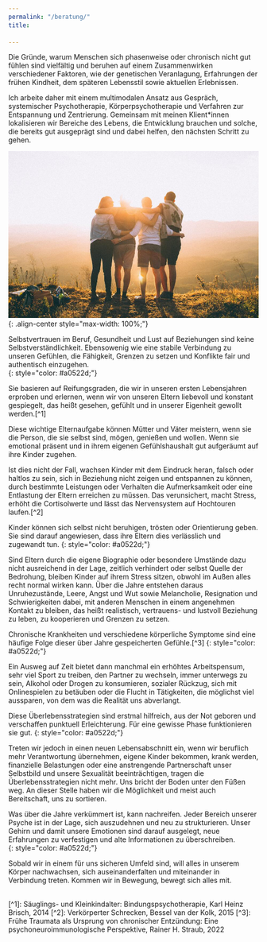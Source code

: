 ```yaml
---
permalink: "/beratung/"
title: 

---
```

Die Gründe, warum Menschen sich phasenweise oder chronisch nicht gut fühlen sind vielfältig und beruhen auf einem Zusammenwirken verschiedener Faktoren, wie der genetischen Veranlagung, Erfahrungen der frühen Kindheit, dem späteren Lebensstil sowie aktuellen Erlebnissen.

Ich arbeite daher mit einem multimodalen Ansatz aus Gespräch, systemischer Psychotherapie, Körperpsychotherapie und Verfahren zur Entspannung und Zentrierung. Gemeinsam mit meinen Klient*innen lokalisieren wir Bereiche des Lebens, die Entwicklung brauchen und solche, die bereits gut ausgeprägt sind und dabei helfen, den nächsten Schritt zu gehen.

![Freunde](/assets/images/Beratung_Freunde_klein.jpg){: .align-center style="max-width: 100%;"}

Selbstvertrauen im Beruf, Gesundheit und Lust auf Beziehungen sind keine Selbstverständlichkeit. Ebensowenig wie eine stabile Verbindung zu unseren Gefühlen, die Fähigkeit, Grenzen zu setzen und Konflikte fair und authentisch einzugehen.  
{: style="color: #a0522d;"}

Sie basieren auf Reifungsgraden, die wir in unseren ersten Lebensjahren erproben und erlernen, wenn wir von unseren Eltern liebevoll und konstant gespiegelt, das heißt gesehen, gefühlt und in unserer Eigenheit gewollt werden.[^1]

Diese wichtige Elternaufgabe können Mütter und Väter meistern, wenn sie die Person, die sie selbst sind, mögen, genießen und wollen. Wenn sie emotional präsent und in ihrem eigenen Gefühlshaushalt gut aufgeräumt auf ihre Kinder zugehen.

Ist dies nicht der Fall, wachsen Kinder mit dem Eindruck heran, falsch oder haltlos zu sein, sich in Beziehung nicht zeigen und entspannen zu können, durch bestimmte Leistungen oder Verhalten die Aufmerksamkeit oder eine Entlastung der Eltern erreichen zu müssen. Das verunsichert, macht Stress, erhöht die Cortisolwerte und lässt das Nervensystem auf Hochtouren laufen.[^2]

Kinder können sich selbst nicht beruhigen, trösten oder Orientierung geben. Sie sind darauf angewiesen, dass ihre Eltern dies verlässlich und zugewandt tun.
{: style="color: #a0522d;"}

Sind Eltern durch die eigene Biographie oder besondere Umstände dazu nicht ausreichend in der Lage, zeitlich verhindert oder selbst Quelle der Bedrohung, bleiben Kinder auf ihrem Stress sitzen, obwohl im Außen alles recht normal wirken kann. Über die Jahre entstehen daraus Unruhezustände, Leere, Angst und Wut  sowie Melancholie, Resignation und Schwierigkeiten dabei, mit anderen Menschen in einem angenehmen Kontakt zu bleiben, das heißt realistisch, vertrauens- und lustvoll Beziehung zu leben, zu kooperieren und Grenzen zu setzen.

Chronische Krankheiten und verschiedene körperliche Symptome sind eine häufige Folge dieser über Jahre gespeicherten Gefühle.[^3]
{: style="color: #a0522d;"}

Ein Ausweg auf Zeit bietet dann manchmal ein erhöhtes Arbeitspensum, sehr viel Sport zu treiben, den Partner zu wechseln, immer unterwegs zu sein, Alkohol oder Drogen zu konsumieren, sozialer Rückzug, sich mit Onlinespielen zu betäuben oder die Flucht in Tätigkeiten, die möglichst viel aussparen, von dem was die Realität uns abverlangt.

Diese Überlebensstrategien sind erstmal hilfreich, aus der Not geboren und verschaffen punktuell Erleichterung. Für eine gewisse Phase funktionieren sie gut.
{: style="color: #a0522d;"}

Treten wir jedoch in einen neuen Lebensabschnitt ein, wenn wir beruflich mehr Verantwortung übernehmen, eigene Kinder bekommen, krank werden, finanzielle Belastungen oder eine anstrengende Partnerschaft unser Selbstbild und unsere Sexualität beeinträchtigen, tragen die Überlebensstrategien nicht mehr. Uns bricht der Boden unter den Füßen weg. An dieser Stelle haben wir die Möglichkeit und meist auch Bereitschaft, uns zu sortieren.

Was über die Jahre verkümmert ist, kann nachreifen. Jeder Bereich unserer Psyche ist in der Lage, sich auszudehnen und neu zu strukturieren. Unser Gehirn und damit unsere Emotionen sind darauf ausgelegt, neue Erfahrungen zu verfestigen und alte Informationen zu überschreiben.  
{: style="color: #a0522d;"}

Sobald wir in einem für uns sicheren Umfeld sind, will alles in unserem Körper nachwachsen, sich auseinanderfalten und miteinander in Verbindung treten. Kommen wir in Bewegung, bewegt sich alles mit.

<br>
[^1]: Säuglings- und Kleinkindalter: Bindungspsychotherapie, Karl Heinz Brisch, 2014  
[^2]: Verkörperter Schrecken, Bessel van der Kolk, 2015  
[^3]: Frühe Traumata als Ursprung von chronischer Entzündung: Eine psychoneuroimmunologische Perspektive, Rainer H. Straub, 2022
